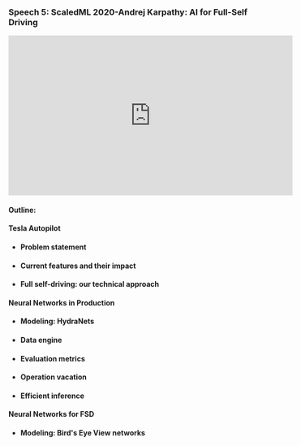 ### Speech 5: ScaledML 2020-Andrej Karpathy: AI for Full-Self Driving

<p align="center"><iframe width="560" height="315" src="https://www.youtube.com/embed/hx7BXih7zx8" frameborder="0" allow="accelerometer; autoplay; encrypted-media; gyroscope; picture-in-picture" allowfullscreen></iframe></p>

#### Outline:

#### Tesla Autopilot

- #### Problem statement

- #### Current features and their impact

- #### Full self-driving: our technical approach 

#### Neural Networks in Production

- #### Modeling: HydraNets

- #### Data engine

- #### Evaluation metrics

- #### Operation vacation

- #### Efficient inference

#### Neural Networks for FSD

- #### Modeling: Bird's Eye View networks